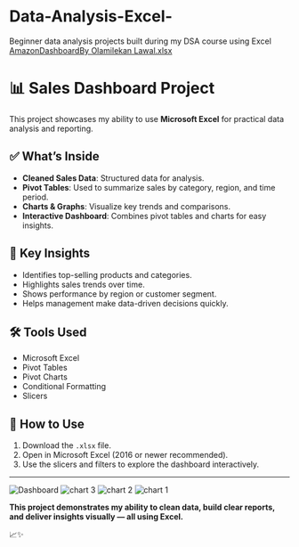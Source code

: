 # Data-Analysis-Excel-
Beginner data analysis projects built during my DSA course using Excel
[AmazonDashboardBy Olamilekan Lawal.xlsx](https://github.com/user-attachments/files/21041942/AmazonDashboardBy.Olamilekan.Lawal.xlsx)
# 📊 Sales Dashboard Project

This project showcases my ability to use **Microsoft Excel** for practical data analysis and reporting.

## ✅ **What’s Inside**

- **Cleaned Sales Data**: Structured data for analysis.
- **Pivot Tables**: Used to summarize sales by category, region, and time period.
- **Charts & Graphs**: Visualize key trends and comparisons.
- **Interactive Dashboard**: Combines pivot tables and charts for easy insights.

## 🎯 **Key Insights**

- Identifies top-selling products and categories.
- Highlights sales trends over time.
- Shows performance by region or customer segment.
- Helps management make data-driven decisions quickly.

## 🛠️ **Tools Used**

- Microsoft Excel
- Pivot Tables
- Pivot Charts
- Conditional Formatting
- Slicers

## 📌 **How to Use**

1. Download the `.xlsx` file.
2. Open in Microsoft Excel (2016 or newer recommended).
3. Use the slicers and filters to explore the dashboard interactively.

---
![Dashboard](https://github.com/user-attachments/assets/5d758d8f-bb97-4045-96bb-badf0fdc68e6)
![chart 3](https://github.com/user-attachments/assets/16f6e3a8-17b2-4e80-962b-8981af978373)
![chart 2](https://github.com/user-attachments/assets/972ebc9a-7e20-44f2-8fb8-1fb4a69aac0a)
![chart 1](https://github.com/user-attachments/assets/aaf5364d-474b-417d-b487-e4aac9982be8)


**This project demonstrates my ability to clean data, build clear reports, and deliver insights visually — all using Excel.**

📈✨
